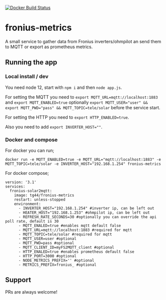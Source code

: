 [![Docker Build Status](https://img.shields.io/docker/cloud/build/tg44/fronius-metrics?style=flat-square)](https://hub.docker.com/r/tg44/fronius-metrics)

# fronius-metrics

A small service to gather data from Fronius inverters/ohmpilot an send them to MQTT or export as prometheus metrics.

## Running the app

### Local install / dev
You need node 12, start with `npm i` and then `node app.js`.

For setting the MQTT you need to `export MQTT_URL=mqtt://localhost:1883` and `export MQTT_ENABLED=true` optionally `export MQTT_USER="user" && export MQTT_PWD="pass" && MQTT_TOPIC=tele/solar` before the service start.

For setting the HTTP you need to `export HTTP_ENABLED=true`.

Also you need to add `export INVERTER_HOST=""`.

### Docker and compose
For docker you can run;
```
docker run -e MQTT_ENABLED=true -e MQTT_URL="mqtt://localhost:1883" -e MQTT_TOPIC=tele/solar -e INVERTER_HOST="192.168.1.254" fronius-metrics
```
For docker compose;
```
version: '3.1'
services:
  fronius-solar2mqtt:
    image: tg44/fronius-metrics
    restart: unless-stopped
    environment:
      - INVERTER_HOST="192.168.1.254" #inverter ip, can be left out
      - HEATER_HOST="192.168.1.253" #ohmpilot ip, can be left out
      - REFRESH_RATE_SECONDS=30 #optionally you can override the api poll rate, default is 30
      - MQTT_ENALED=true #enables mqtt default false
      - MQTT_URL=mqtt://localhost:1883 #required for mqtt
      - MQTT_TOPIC=tele/solar #required for mqtt
      - MQTT_USER=user #optional
      - MQTT_PWD=pass #optional
      - MQTT_CLIENT_ID=myFS2MQTT_client #optional
      - HTTP_ENALED=true #enables prometheus default false
      - HTTP_PORT=3000 #optional
      - NODE_METRICS_PREFIX='' #optional
      - METRICS_PREFIX=fronius_ #optional
```

## Support

PRs are always welcome!
